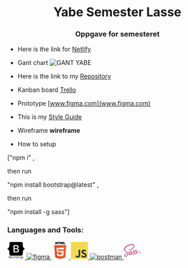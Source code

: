 <h1 align="center">Yabe Semester Lasse</h1>
<h3 align="center">Oppgave for semesteret</h3>

- Here is the link for [Netlify](www.google.no)

- Gant chart ![GANT YABE](https://user-images.githubusercontent.com/91594348/207639280-18e1aeb6-ccbe-4240-88b4-3e90150b9d5f.png)


- Here is the link to my [Repository](https://github.com/Lasse96/Yabe)

- Kanban board [Trello](https://trello.com/invite/b/Mc56s70I/ATTI10f3093dfbf5422bd9c7c4f53910256126E3CE7C/yabe)

- Prototype [www.figma.com](www.figma.com)

- This is my [Style Guide](https://www.figma.com/file/fheThIikDqMw0cmPM3MMlu/Style-Guide?node-id=0%3A1&t=qang69xKuYKuOtGK-1)

- Wireframe **wireframe**

- How to setup 

["npm i" , 

then run 

"npm install bootstrap@latest" ,

then run 

"npm install -g sass"]


<h3 align="left">Languages and Tools:</h3>
<p align="left"> <a href="https://getbootstrap.com" target="_blank" rel="noreferrer"> <img src="https://raw.githubusercontent.com/devicons/devicon/master/icons/bootstrap/bootstrap-plain-wordmark.svg" alt="bootstrap" width="40" height="40"/> </a> <a href="https://www.figma.com/" target="_blank" rel="noreferrer"> <img src="https://www.vectorlogo.zone/logos/figma/figma-icon.svg" alt="figma" width="40" height="40"/> </a> <a href="https://www.w3.org/html/" target="_blank" rel="noreferrer"> <img src="https://raw.githubusercontent.com/devicons/devicon/master/icons/html5/html5-original-wordmark.svg" alt="html5" width="40" height="40"/> </a> <a href="https://developer.mozilla.org/en-US/docs/Web/JavaScript" target="_blank" rel="noreferrer"> <img src="https://raw.githubusercontent.com/devicons/devicon/master/icons/javascript/javascript-original.svg" alt="javascript" width="40" height="40"/> </a> <a href="https://postman.com" target="_blank" rel="noreferrer"> <img src="https://www.vectorlogo.zone/logos/getpostman/getpostman-icon.svg" alt="postman" width="40" height="40"/> </a> <a href="https://sass-lang.com" target="_blank" rel="noreferrer"> <img src="https://raw.githubusercontent.com/devicons/devicon/master/icons/sass/sass-original.svg" alt="sass" width="40" height="40"/> </a> </p>
